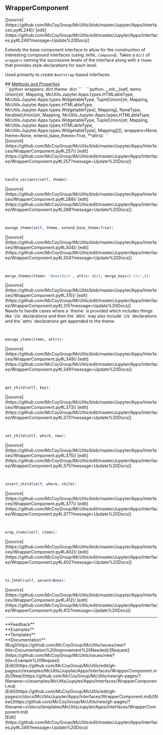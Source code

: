 ## <a id="McUtils.Jupyter.Apps.Interfaces.WrapperComponent">WrapperComponent</a> 

<div class="docs-source-link" markdown="1">
[[source](https://github.com/McCoyGroup/McUtils/blob/master/Jupyter/Apps/Interfaces.py#L246)/
[edit](https://github.com/McCoyGroup/McUtils/edit/master/Jupyter/Apps/Interfaces.py#L246?message=Update%20Docs)]
</div>

Extends the base component interface to allow for the
construction of interesting compound interfaces (using `JHTML.Compound`).
Takes a `dict` of `wrappers` naming the successive levels of the interface
along with a `theme` that provides style declarations for each level.

Used primarily to create `Bootstrap`-based interfaces.







<div class="collapsible-section">
 <div class="collapsible-section collapsible-section-header" markdown="1">
## <a class="collapse-link" data-toggle="collapse" href="#methods" markdown="1"> Methods and Properties</a> <a class="float-right" data-toggle="collapse" href="#methods"><i class="fa fa-chevron-down"></i></a>
 </div>
 <div class="collapsible-section collapsible-section-body collapse show" id="methods" markdown="1">
 ```python
wrappers: dict
theme: dict
```
<a id="McUtils.Jupyter.Apps.Interfaces.WrapperComponent.__init__" class="docs-object-method">&nbsp;</a> 
```python
__init__(self, items: Union[str, Mapping, McUtils.Jupyter.Apps.types.HTMLableType, McUtils.Jupyter.Apps.types.WidgetableType, Tuple[Union[str, Mapping, McUtils.Jupyter.Apps.types.HTMLableType, McUtils.Jupyter.Apps.types.WidgetableType], Mapping], NoneType, Iterable[Union[str, Mapping, McUtils.Jupyter.Apps.types.HTMLableType, McUtils.Jupyter.Apps.types.WidgetableType, Tuple[Union[str, Mapping, McUtils.Jupyter.Apps.types.HTMLableType, McUtils.Jupyter.Apps.types.WidgetableType], Mapping]]]], wrappers=None, theme=None, extend_base_theme=True, **attrs): 
```
<div class="docs-source-link" markdown="1">
[[source](https://github.com/McCoyGroup/McUtils/blob/master/Jupyter/Apps/Interfaces/WrapperComponent.py#L257)/
[edit](https://github.com/McCoyGroup/McUtils/edit/master/Jupyter/Apps/Interfaces/WrapperComponent.py#L257?message=Update%20Docs)]
</div>


<a id="McUtils.Jupyter.Apps.Interfaces.WrapperComponent.handle_variants" class="docs-object-method">&nbsp;</a> 
```python
handle_variants(self, theme): 
```
<div class="docs-source-link" markdown="1">
[[source](https://github.com/McCoyGroup/McUtils/blob/master/Jupyter/Apps/Interfaces/WrapperComponent.py#L288)/
[edit](https://github.com/McCoyGroup/McUtils/edit/master/Jupyter/Apps/Interfaces/WrapperComponent.py#L288?message=Update%20Docs)]
</div>


<a id="McUtils.Jupyter.Apps.Interfaces.WrapperComponent.manage_theme" class="docs-object-method">&nbsp;</a> 
```python
manage_theme(self, theme, extend_base_theme=True): 
```
<div class="docs-source-link" markdown="1">
[[source](https://github.com/McCoyGroup/McUtils/blob/master/Jupyter/Apps/Interfaces/WrapperComponent.py#L304)/
[edit](https://github.com/McCoyGroup/McUtils/edit/master/Jupyter/Apps/Interfaces/WrapperComponent.py#L304?message=Update%20Docs)]
</div>


<a id="McUtils.Jupyter.Apps.Interfaces.WrapperComponent.merge_themes" class="docs-object-method">&nbsp;</a> 
```python
merge_themes(theme: 'None|dict', attrs: dict, merge_keys=('cls',)): 
```
<div class="docs-source-link" markdown="1">
[[source](https://github.com/McCoyGroup/McUtils/blob/master/Jupyter/Apps/Interfaces/WrapperComponent.py#L315)/
[edit](https://github.com/McCoyGroup/McUtils/edit/master/Jupyter/Apps/Interfaces/WrapperComponent.py#L315?message=Update%20Docs)]
</div>
Needs to handle cases where a `theme` is provided
which includes things like `cls` declarations and then the
`attrs` may also include `cls` declarations and the `attrs`
declarations get appended to the theme


<a id="McUtils.Jupyter.Apps.Interfaces.WrapperComponent.manage_items" class="docs-object-method">&nbsp;</a> 
```python
manage_items(items, attrs): 
```
<div class="docs-source-link" markdown="1">
[[source](https://github.com/McCoyGroup/McUtils/blob/master/Jupyter/Apps/Interfaces/WrapperComponent.py#L349)/
[edit](https://github.com/McCoyGroup/McUtils/edit/master/Jupyter/Apps/Interfaces/WrapperComponent.py#L349?message=Update%20Docs)]
</div>


<a id="McUtils.Jupyter.Apps.Interfaces.WrapperComponent.get_child" class="docs-object-method">&nbsp;</a> 
```python
get_child(self, key): 
```
<div class="docs-source-link" markdown="1">
[[source](https://github.com/McCoyGroup/McUtils/blob/master/Jupyter/Apps/Interfaces/WrapperComponent.py#L373)/
[edit](https://github.com/McCoyGroup/McUtils/edit/master/Jupyter/Apps/Interfaces/WrapperComponent.py#L373?message=Update%20Docs)]
</div>


<a id="McUtils.Jupyter.Apps.Interfaces.WrapperComponent.set_child" class="docs-object-method">&nbsp;</a> 
```python
set_child(self, which, new): 
```
<div class="docs-source-link" markdown="1">
[[source](https://github.com/McCoyGroup/McUtils/blob/master/Jupyter/Apps/Interfaces/WrapperComponent.py#L375)/
[edit](https://github.com/McCoyGroup/McUtils/edit/master/Jupyter/Apps/Interfaces/WrapperComponent.py#L375?message=Update%20Docs)]
</div>


<a id="McUtils.Jupyter.Apps.Interfaces.WrapperComponent.insert_child" class="docs-object-method">&nbsp;</a> 
```python
insert_child(self, where, child): 
```
<div class="docs-source-link" markdown="1">
[[source](https://github.com/McCoyGroup/McUtils/blob/master/Jupyter/Apps/Interfaces/WrapperComponent.py#L377)/
[edit](https://github.com/McCoyGroup/McUtils/edit/master/Jupyter/Apps/Interfaces/WrapperComponent.py#L377?message=Update%20Docs)]
</div>


<a id="McUtils.Jupyter.Apps.Interfaces.WrapperComponent.wrap_items" class="docs-object-method">&nbsp;</a> 
```python
wrap_items(self, items): 
```
<div class="docs-source-link" markdown="1">
[[source](https://github.com/McCoyGroup/McUtils/blob/master/Jupyter/Apps/Interfaces/WrapperComponent.py#L402)/
[edit](https://github.com/McCoyGroup/McUtils/edit/master/Jupyter/Apps/Interfaces/WrapperComponent.py#L402?message=Update%20Docs)]
</div>


<a id="McUtils.Jupyter.Apps.Interfaces.WrapperComponent.to_jhtml" class="docs-object-method">&nbsp;</a> 
```python
to_jhtml(self, parent=None): 
```
<div class="docs-source-link" markdown="1">
[[source](https://github.com/McCoyGroup/McUtils/blob/master/Jupyter/Apps/Interfaces/WrapperComponent.py#L412)/
[edit](https://github.com/McCoyGroup/McUtils/edit/master/Jupyter/Apps/Interfaces/WrapperComponent.py#L412?message=Update%20Docs)]
</div>
 </div>
</div>












---


<div markdown="1" class="text-secondary">
<div class="container">
  <div class="row">
   <div class="col" markdown="1">
**Feedback**   
</div>
   <div class="col" markdown="1">
**Examples**   
</div>
   <div class="col" markdown="1">
**Templates**   
</div>
   <div class="col" markdown="1">
**Documentation**   
</div>
   <div class="col" markdown="1">
   
</div>
   <div class="col" markdown="1">
   
</div>
   <div class="col" markdown="1">
   
</div>
</div>
  <div class="row">
   <div class="col" markdown="1">
[Bug](https://github.com/McCoyGroup/McUtils/issues/new?title=Documentation%20Improvement%20Needed)/[Request](https://github.com/McCoyGroup/McUtils/issues/new?title=Example%20Request)   
</div>
   <div class="col" markdown="1">
[Edit](https://github.com/McCoyGroup/McUtils/edit/gh-pages/ci/examples/McUtils/Jupyter/Apps/Interfaces/WrapperComponent.md)/[New](https://github.com/McCoyGroup/McUtils/new/gh-pages/?filename=ci/examples/McUtils/Jupyter/Apps/Interfaces/WrapperComponent.md)   
</div>
   <div class="col" markdown="1">
[Edit](https://github.com/McCoyGroup/McUtils/edit/gh-pages/ci/docs/McUtils/Jupyter/Apps/Interfaces/WrapperComponent.md)/[New](https://github.com/McCoyGroup/McUtils/new/gh-pages/?filename=ci/docs/templates/McUtils/Jupyter/Apps/Interfaces/WrapperComponent.md)   
</div>
   <div class="col" markdown="1">
[Edit](https://github.com/McCoyGroup/McUtils/edit/master/Jupyter/Apps/Interfaces.py#L246?message=Update%20Docs)   
</div>
   <div class="col" markdown="1">
   
</div>
   <div class="col" markdown="1">
   
</div>
   <div class="col" markdown="1">
   
</div>
</div>
</div>
</div>